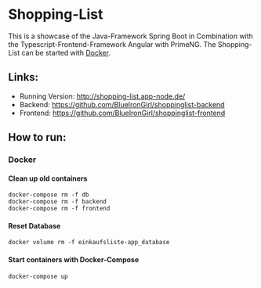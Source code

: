 # Shopping-List
This is a showcase of the Java-Framework Spring Boot in Combination with the Typescript-Frontend-Framework Angular with PrimeNG.
The Shopping-List can be started with [Docker](docker-compose.yml).

## Links:
* Running Version: http://shopping-list.app-node.de/
* Backend: https://github.com/BlueIronGirl/shoppinglist-backend
* Frontend: https://github.com/BlueIronGirl/shoppinglist-frontend

## How to run:

### Docker

#### Clean up old containers

```shell
docker-compose rm -f db
docker-compose rm -f backend
docker-compose rm -f frontend
```

#### Reset Database
```shell
docker volume rm -f einkaufsliste-app_database
```

#### Start containers with Docker-Compose
```shell
docker-compose up
```

